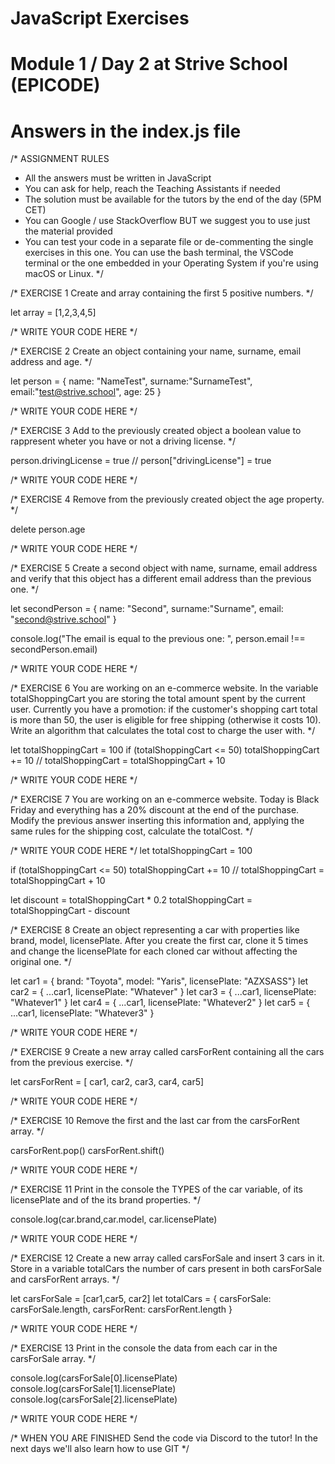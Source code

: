 
# JavaScript Exercises 

# Module 1 / Day 2 at Strive School (EPICODE)
# Answers in the index.js file

/*
ASSIGNMENT RULES
- All the answers must be written in JavaScript
- You can ask for help, reach the Teaching Assistants if needed
- The solution must be available for the tutors by the end of the day (5PM CET)
- You can Google / use StackOverflow BUT we suggest you to use just the material provided
- You can test your code in a separate file or de-commenting the single exercises in this one.
You can use the bash terminal, the VSCode terminal or the one embedded in your Operating System if you're using macOS or Linux.
*/


/* EXERCISE 1
Create and array containing the first 5 positive numbers.
*/

let array = [1,2,3,4,5]

/* WRITE YOUR CODE HERE */


/* EXERCISE 2
Create an object containing your name, surname, email address and age.
*/

let person = {
    name: "NameTest",
    surname:"SurnameTest",
    email:"test@strive.school",
    age: 25
}

/* WRITE YOUR CODE HERE */

/* EXERCISE 3
Add to the previously created object a boolean value to rappresent wheter you have or not a driving license.
*/

person.drivingLicense = true
// person["drivingLicense"] = true

/* WRITE YOUR CODE HERE */

/* EXERCISE 4
Remove from the previously created object the age property.
*/

delete person.age

/* WRITE YOUR CODE HERE */

/* EXERCISE 5
Create a second object with name, surname, email address and verify that this object has a different email address than the previous one.
*/

let secondPerson = {
    name: "Second",
    surname:"Surname",
    email: "second@strive.school"
}

console.log("The email is equal to the previous one: ", person.email !== secondPerson.email)

/* WRITE YOUR CODE HERE */

/* EXERCISE 6
You are working on an e-commerce website. In the variable totalShoppingCart you are storing the total amount spent by the current user.
Currently you have a promotion: if the customer's shopping cart total is more than 50, the user is eligible for free shipping (otherwise it costs 10).
Write an algorithm that calculates the total cost to charge the user with.
*/

let totalShoppingCart = 100
if (totalShoppingCart <= 50)
    totalShoppingCart += 10 // totalShoppingCart = totalShoppingCart + 10

/* WRITE YOUR CODE HERE */

/* EXERCISE 7
You are working on an e-commerce website. Today is Black Friday and everything has a 20% discount at the end of the purchase.
Modify the previous answer inserting this information and, applying the same rules for the shipping cost, calculate the totalCost.
*/

/* WRITE YOUR CODE HERE */
let totalShoppingCart = 100

if (totalShoppingCart <= 50)
    totalShoppingCart += 10 // totalShoppingCart = totalShoppingCart + 10

let discount = totalShoppingCart * 0.2
totalShoppingCart = totalShoppingCart - discount

/* EXERCISE 8
Create an object representing a car with properties like brand, model, licensePlate.
After you create the first car, clone it 5 times and change the licensePlate for each cloned car without affecting the original one.
*/

let car1 = { brand: "Toyota", model: "Yaris", licensePlate: "AZXSASS"}
let car2 = {
    ...car1,
    licensePlate: "Whatever"
}
let car3 = {
    ...car1,
    licensePlate: "Whatever1"
}
let car4 = {
    ...car1,
    licensePlate: "Whatever2"
}
let car5 = {
    ...car1,
    licensePlate: "Whatever3"
}

/* WRITE YOUR CODE HERE */

/* EXERCISE 9
Create a new array called carsForRent containing all the cars from the previous exercise.
*/

let carsForRent = [ car1, car2, car3, car4, car5]

/* WRITE YOUR CODE HERE */

/* EXERCISE 10
Remove the first and the last car from the carsForRent array.
*/

carsForRent.pop()
carsForRent.shift()

/* WRITE YOUR CODE HERE */

/* EXERCISE 11
Print in the console the TYPES of the car variable, of its licensePlate and of the its brand properties.
*/

console.log(car.brand,car.model, car.licensePlate)

/* WRITE YOUR CODE HERE */

/* EXERCISE 12
Create a new array called carsForSale and insert 3 cars in it.
Store in a variable totalCars the number of cars present in both carsForSale and carsForRent arrays.
*/

let carsForSale = [car1,car5, car2]
let totalCars = {
    carsForSale: carsForSale.length,
    carsForRent: carsForRent.length
}

/* WRITE YOUR CODE HERE */

/* EXERCISE 13
Print in the console the data from each car in the carsForSale array.
*/

console.log(carsForSale[0].licensePlate)
console.log(carsForSale[1].licensePlate)
console.log(carsForSale[2].licensePlate)

/* WRITE YOUR CODE HERE */

/* WHEN YOU ARE FINISHED
Send the code via Discord to the tutor! In the next days we'll also learn how to use GIT
*/